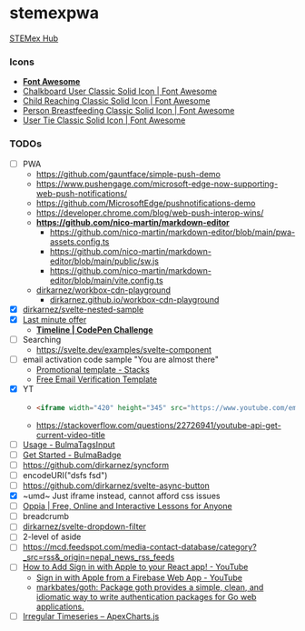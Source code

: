 stemexpwa
=========
[STEMex Hub](https://ec2-43-198-151-195.ap-east-1.compute.amazonaws.com)
### Icons
- [**Font Awesome**](https://fontawesome.com/search?q=user&o=r&m=free)
- [Chalkboard User Classic Solid Icon | Font Awesome](https://fontawesome.com/icons/chalkboard-user?f=classic&s=solid)
- [Child Reaching Classic Solid Icon | Font Awesome](https://fontawesome.com/icons/child-reaching?f=classic&s=solid)
- [Person Breastfeeding Classic Solid Icon | Font Awesome](https://fontawesome.com/icons/person-breastfeeding?f=classic&s=solid)
- [User Tie Classic Solid Icon | Font Awesome](https://fontawesome.com/icons/user-tie?f=classic&s=solid)

### TODOs
- [ ] PWA
    - https://github.com/gauntface/simple-push-demo
    - https://www.pushengage.com/microsoft-edge-now-supporting-web-push-notifications/
    - https://github.com/MicrosoftEdge/pushnotifications-demo
    - https://developer.chrome.com/blog/web-push-interop-wins/
    - **https://github.com/nico-martin/markdown-editor**
        - https://github.com/nico-martin/markdown-editor/blob/main/pwa-assets.config.ts
        - https://github.com/nico-martin/markdown-editor/blob/main/public/sw.js
        - https://github.com/nico-martin/markdown-editor/blob/main/vite.config.ts
    - [dirkarnez/workbox-cdn-playground](https://github.com/dirkarnez/workbox-cdn-playground)
        - [dirkarnez.github.io/workbox-cdn-playground](https://dirkarnez.github.io/workbox-cdn-playground) 
- [x] [dirkarnez/svelte-nested-sample](https://github.com/dirkarnez/svelte-nested-sample/)
- [x] [Last minute offer](snippets.md#last-minutes-offer)
    - [**Timeline | CodePen Challenge**](https://codepen.io/havardob/pen/xxPqXdO)
- [ ] Searching
    - https://svelte.dev/examples/svelte-component
- [ ] email activation code sample "You are almost there"
    - [Promotional template - Stacks](https://stackoverflow.design/email/templates/promotional/)
    - [Free Email Verification Template](https://www.mailmodo.com/email-templates/email-verification-template/)
- [x] YT
    - ```html
      <iframe width="420" height="345" src="https://www.youtube.com/embed/tgbNymZ7vqY"></iframe>
      ```
    - https://stackoverflow.com/questions/22726941/youtube-api-get-current-video-title
- [ ] [Usage - BulmaTagsInput](https://bulma-tagsinput.netlify.app/get-started/usage/)
- [ ] [Get Started - BulmaBadge](https://bulma-badge.netlify.app/get-started/)
- [ ] https://github.com/dirkarnez/syncform
- [ ] encodeURI("dsfs fsd")
- [ ] https://github.com/dirkarnez/svelte-async-button
- [x] ~umd~ Just iframe instead, cannot afford css issues
- [ ] [Oppia | Free, Online and Interactive Lessons for Anyone](https://www.oppia.org/)
- [ ] breadcrumb
- [ ] [dirkarnez/svelte-dropdown-filter](https://github.com/dirkarnez/svelte-dropdown-filter)
- [ ] 2-level of aside
- [ ] https://mcd.feedspot.com/media-contact-database/category?_src=rss&_origin=nepal_news_rss_feeds
- [ ] [How to Add Sign in with Apple to your React app! - YouTube](https://www.youtube.com/watch?v=BxNpGkMyGes)
    -  [Sign in with Apple from a Firebase Web App - YouTube](https://www.youtube.com/watch?v=UafqYgRoIC0)
    -  [markbates/goth: Package goth provides a simple, clean, and idiomatic way to write authentication packages for Go web applications.](https://github.com/markbates/goth)
- [ ] [Irregular Timeseries – ApexCharts.js](https://apexcharts.com/javascript-chart-demos/area-charts/irregular-timeseries/)
